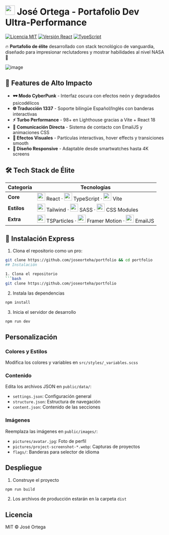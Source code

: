 # <img src="https://img.icons8.com/3d-fluency/94/react.png" width="30"/> José Ortega - Portafolio Dev Ultra-Performance 

[![Licencia MIT](https://img.shields.io/badge/Licencia-MIT-important)](https://es.wikipedia.org/wiki/Licencia_MIT) 
[![Versión React](https://img.shields.io/badge/React-18.3.1-61DAFB)](https://react.dev/) 
[![TypeScript](https://img.shields.io/badge/TypeScript-5.2.2-3178C6)](https://www.typescriptlang.org/)

🔥 **Portafolio de élite** desarrollado con stack tecnológico de vanguardia, diseñado para impresionar reclutadores y mostrar habilidades al nivel NASA 🚀

![image](https://github.com/user-attachments/assets/1d718288-39a7-4b20-a693-ce8ee37907a7)


## 🌟 Features de Alto Impacto

- **🕶️ Modo CyberPunk** - Interfaz oscura con efectos neón y degradados psicodélicos
- **🌐 Traducción 1337** - Soporte bilingüe Español/Inglés con banderas interactivas
- **⚡ Turbo Performance** - 98+ en Lighthouse gracias a Vite + React 18
- **📡 Comunicación Directa** - Sistema de contacto con EmailJS y animaciones CSS
- **🔮 Efectos Visuales** - Partículas interactivas, hover effects y transiciones smooth
- **📱 Diseño Responsive** - Adaptable desde smartwatches hasta 4K screens

## 🛠️ Tech Stack de Élite

<div align="center">

| **Categoría**       | **Tecnologías**                                                                                                                                                                                                                                                                                                                                 |
|----------------------|-------------------------------------------------------------------------------------------------------------------------------------------------------------------------------------------------------------------------------------------------------------------------------------------------------------------------------------------------|
| **Core**            | <img src="https://img.icons8.com/3d-fluency/94/react.png" width="25"/> React · <img src="https://img.icons8.com/3d-fluency/94/typescript.png" width="25"/> TypeScript · <img src="https://img.icons8.com/3d-fluency/94/vite.png" width="25"/> Vite                                                                                             |
| **Estilos**         | <img src="https://img.icons8.com/3d-fluency/94/tailwind_css.png" width="25"/> Tailwind · <img src="https://img.icons8.com/3d-fluency/94/sass.png" width="25"/> SASS · <img src="https://img.icons8.com/3d-fluency/94/css3.png" width="25"/> CSS Modules                                                                                       |
| **Extra**           | <img src="https://img.icons8.com/3d-fluency/94/particle-network.png" width="25"/> TSParticles · <img src="https://img.icons8.com/3d-fluency/94/motion-design.png" width="25"/> Framer Motion · <img src="https://img.icons8.com/3d-fluency/94/email.png" width="25"/> EmailJS                                                                 |

</div>

## 🚀 Instalación Express

1. Clona el repositorio como un pro:
```bash
git clone https://github.com/joseorteha/portfolio && cd portfolio
## Instalación

1. Clona el repositorio
```bash
git clone https://github.com/joseorteha/portfolio
```

2. Instala las dependencias
```bash
npm install
```

3. Inicia el servidor de desarrollo
```bash
npm run dev
```

## Personalización

### Colores y Estilos
Modifica los colores y variables en `src/styles/_variables.scss`

### Contenido
Edita los archivos JSON en `public/data/`:
- `settings.json`: Configuración general
- `structure.json`: Estructura de navegación
- `content.json`: Contenido de las secciones

### Imágenes
Reemplaza las imágenes en `public/images/`:
- `pictures/avatar.jpg`: Foto de perfil
- `pictures/project-screenshot-*.webp`: Capturas de proyectos
- `flags/`: Banderas para selector de idioma

## Despliegue

1. Construye el proyecto
```bash
npm run build
```

2. Los archivos de producción estarán en la carpeta `dist`

## Licencia

MIT © José Ortega
